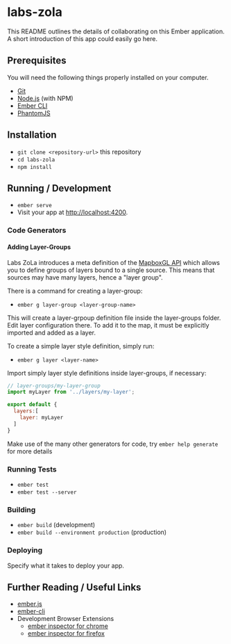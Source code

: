 # labs-zola

This README outlines the details of collaborating on this Ember application.
A short introduction of this app could easily go here.

## Prerequisites

You will need the following things properly installed on your computer.

* [Git](https://git-scm.com/)
* [Node.js](https://nodejs.org/) (with NPM)
* [Ember CLI](https://ember-cli.com/)
* [PhantomJS](http://phantomjs.org/)

## Installation

* `git clone <repository-url>` this repository
* `cd labs-zola`
* `npm install`

## Running / Development

* `ember serve`
* Visit your app at [http://localhost:4200](http://localhost:4200).

### Code Generators

#### Adding Layer-Groups

Labs ZoLa introduces a meta definition of the [MapboxGL API](mapbox.com/mapbox-gl-js/api/) which allows you to define groups of layers bound to a single source. This means that sources may have many layers, hence a "layer group". 

There is a command for creating a layer-group:

* `ember g layer-group <layer-group-name>`

This will create a layer-grpoup definition file inside the layer-groups folder. Edit layer configuration there. To add it to the map, it must be explicitly imported and added as a layer. 

To create a simple layer style definition, simply run:

* `ember g layer <layer-name>`

Import simply layer style definitions inside layer-groups, if necessary:

```javascript
// layer-groups/my-layer-group
import myLayer from '../layers/my-layer';

export default {
  layers:[
    layer: myLayer
  ]
}
```

Make use of the many other generators for code, try `ember help generate` for more details

### Running Tests

* `ember test`
* `ember test --server`

### Building

* `ember build` (development)
* `ember build --environment production` (production)

### Deploying

Specify what it takes to deploy your app.

## Further Reading / Useful Links

* [ember.js](http://emberjs.com/)
* [ember-cli](https://ember-cli.com/)
* Development Browser Extensions
  * [ember inspector for chrome](https://chrome.google.com/webstore/detail/ember-inspector/bmdblncegkenkacieihfhpjfppoconhi)
  * [ember inspector for firefox](https://addons.mozilla.org/en-US/firefox/addon/ember-inspector/)
